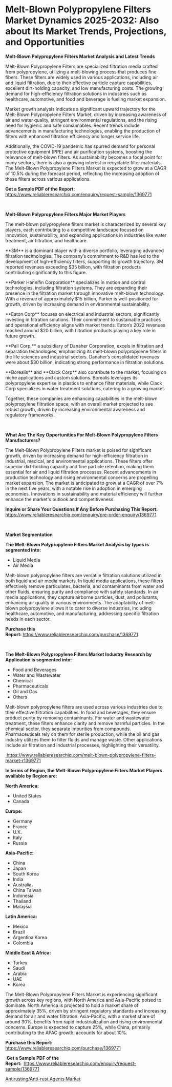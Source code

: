 <p><h1>Melt-Blown Polypropylene Filters Market Dynamics 2025-2032: Also about Its Market Trends, Projections, and Opportunities</h1></p><p><strong>Melt-Blown Polypropylene Filters Market Analysis and Latest Trends</strong></p>
<p><p>Melt-Blown Polypropylene Filters are specialized filtration media crafted from polypropylene, utilizing a melt-blowing process that produces fine fibers. These filters are widely used in various applications, including air and liquid filtration, due to their effective particle capture capabilities, excellent dirt-holding capacity, and low manufacturing costs. The growing demand for high-efficiency filtration solutions in industries such as healthcare, automotive, and food and beverage is fueling market expansion.</p><p>Market growth analysis indicates a significant upward trajectory for the Melt-Blown Polypropylene Filters Market, driven by increasing awareness of air and water quality, stringent environmental regulations, and the rising need for hygienic and safe consumables. Recent trends include advancements in manufacturing technologies, enabling the production of filters with enhanced filtration efficiency and longer service life. </p><p>Additionally, the COVID-19 pandemic has spurred demand for personal protective equipment (PPE) and air purification systems, boosting the relevance of melt-blown filters. As sustainability becomes a focal point for many sectors, there is also a growing interest in recyclable filter materials. The Melt-Blown Polypropylene Filters Market is expected to grow at a CAGR of 10.5% during the forecast period, reflecting the increasing adoption of these filters across various applications.</p></p>
<p><strong>Get a Sample PDF of the Report:&nbsp;</strong> <a href="https://www.reliableresearchiq.com/enquiry/request-sample/1369771?utm_campaign=2292&utm_medium=2&utm_source=Github&utm_content=ia&utm_term=22032025&utm_id=melt-blown-polypropylene-filters">https://www.reliableresearchiq.com/enquiry/request-sample/1369771</a></p>
<p>&nbsp;</p>
<p><strong>Melt-Blown Polypropylene Filters Major Market Players</strong></p>
<p><p>The melt-blown polypropylene filters market is characterized by several key players, each contributing to a competitive landscape focused on innovation, sustainability, and expanding applications in industries like water treatment, air filtration, and healthcare.</p><p>**3M** is a dominant player with a diverse portfolio, leveraging advanced filtration technologies. The company’s commitment to R&D has led to the development of high-efficiency filters, supporting its growth trajectory. 3M reported revenues exceeding $35 billion, with filtration products contributing significantly to this figure.</p><p>**Parker Hannifin Corporation** specializes in motion and control technologies, including filtration systems. They are expanding their presence in the filtration market through innovative melt-blown technology. With a revenue of approximately $15 billion, Parker is well-positioned for growth, driven by increasing demand in environmental sustainability.</p><p>**Eaton Corp** focuses on electrical and industrial sectors, significantly investing in filtration solutions. Their commitment to sustainable practices and operational efficiency aligns with market trends. Eaton’s 2022 revenues reached around $20 billion, with filtration products playing a key role in future growth.</p><p>**Pall Corp,** a subsidiary of Danaher Corporation, excels in filtration and separation technologies, emphasizing its melt-blown polypropylene filters in the life sciences and industrial sectors. Danaher’s consolidated revenues were about $30 billion, indicating strong performance in filtration solutions.</p><p>**Borealis** and **Clack Corp** also contribute to the market, focusing on niche applications and custom solutions. Borealis leverages its polypropylene expertise in plastics to enhance filter materials, while Clack Corp specializes in water treatment solutions, catering to a growing market.</p><p>Together, these companies are enhancing capabilities in the melt-blown polypropylene filtration space, with an overall market projected to see robust growth, driven by increasing environmental awareness and regulatory frameworks.</p></p>
<p>&nbsp;</p>
<p><strong>What Are The Key Opportunities For Melt-Blown Polypropylene Filters Manufacturers?</strong></p>
<p><p>The Melt-Blown Polypropylene Filters market is poised for significant growth, driven by increasing demand for high-efficiency filtration in industrial, medical, and environmental applications. These filters offer superior dirt-holding capacity and fine particle retention, making them essential for air and liquid filtration processes. Recent advancements in production technology and rising environmental concerns are propelling market expansion. The market is anticipated to grow at a CAGR of over 7% in the next five years, with a notable rise in adoption in emerging economies. Innovations in sustainability and material efficiency will further enhance the market's outlook and competitiveness.</p></p>
<p><strong>Inquire or Share Your Questions If Any Before Purchasing This Report:</strong> <a href="https://www.reliableresearchiq.com/enquiry/pre-order-enquiry/1369771?utm_campaign=2292&utm_medium=2&utm_source=Github&utm_content=ia&utm_term=22032025&utm_id=melt-blown-polypropylene-filters">https://www.reliableresearchiq.com/enquiry/pre-order-enquiry/1369771</a></p>
<p>&nbsp;</p>
<p><strong>Market Segmentation</strong></p>
<p><strong>The Melt-Blown Polypropylene Filters Market Analysis by types is segmented into:</strong></p>
<p><ul><li>Liquid Media</li><li>Air Media</li></ul></p>
<p><p>Melt-blown polypropylene filters are versatile filtration solutions utilized in both liquid and air media markets. In liquid media applications, these filters effectively remove particulates, bacteria, and contaminants from water and other fluids, ensuring purity and compliance with safety standards. In air media applications, they capture airborne particles, dust, and pollutants, enhancing air quality in various environments. The adaptability of melt-blown polypropylene allows it to cater to diverse industries, including healthcare, automotive, and manufacturing, addressing specific filtration needs in each sector.</p></p>
<p><strong>Purchase this Report:&nbsp;</strong><a href="https://www.reliableresearchiq.com/purchase/1369771?utm_campaign=2292&utm_medium=2&utm_source=Github&utm_content=ia&utm_term=22032025&utm_id=melt-blown-polypropylene-filters">https://www.reliableresearchiq.com/purchase/1369771</a></p>
<p>&nbsp;</p>
<p><strong>The Melt-Blown Polypropylene Filters Market Industry Research by Application is segmented into:</strong></p>
<p><ul><li>Food and Beverages</li><li>Water and Wastewater</li><li>Chemical</li><li>Pharmaceuticals</li><li>Oil and Gas</li><li>Others</li></ul></p>
<p><p>Melt-blown polypropylene filters are used across various industries due to their effective filtration capabilities. In food and beverages, they ensure product purity by removing contaminants. For water and wastewater treatment, these filters enhance clarity and remove harmful particles. In the chemical sector, they separate impurities from compounds. Pharmaceuticals rely on them for sterile production, while the oil and gas industry utilizes them to filter fluids and manage waste. Other applications include air filtration and industrial processes, highlighting their versatility.</p></p>
<p><a href="https://www.reliableresearchiq.com/melt-blown-polypropylene-filters-market-r1369771?utm_campaign=2292&utm_medium=2&utm_source=Github&utm_content=ia&utm_term=22032025&utm_id=melt-blown-polypropylene-filters">&nbsp;https://www.reliableresearchiq.com/melt-blown-polypropylene-filters-market-r1369771</a></p>
<p><strong>In terms of Region, the Melt-Blown Polypropylene Filters Market Players available by Region are:</strong></p>
<p>
    <p> <strong> North America: </strong>
        <ul>
            <li>United States</li>
            <li>Canada</li>
        </ul>
        </p> 
    <p> <strong> Europe: </strong>
        <ul>
            <li>Germany</li>
            <li>France</li>
            <li>U.K.</li>
            <li>Italy</li>
            <li>Russia</li>
        </ul>
        </p> 
    <p> <strong> Asia-Pacific: </strong>
        <ul>
            <li>China</li>
            <li>Japan</li>
            <li>South Korea</li>
            <li>India</li>
            <li>Australia</li>
            <li>China Taiwan</li>
            <li>Indonesia</li>
            <li>Thailand</li>
            <li>Malaysia</li>
        </ul>
        </p> 
    <p> <strong> Latin America: </strong>
        <ul>
            <li>Mexico</li>
            <li>Brazil</li>
            <li>Argentina Korea</li>
            <li>Colombia</li>
        </ul>
        </p> 
    <p> <strong> Middle East & Africa: </strong>
        <ul>
            <li>Turkey</li>
            <li>Saudi</li>
            <li>Arabia</li>
            <li>UAE</li>
            <li>Korea</li>
        </ul>
    </p>
    </p>
<p><p>The Melt-Blown Polypropylene Filters Market is experiencing significant growth across key regions, with North America and Asia-Pacific poised to dominate. North America is projected to hold a market share of approximately 35%, driven by stringent regulatory standards and increasing demand for air and water filtration. Asia-Pacific, with a market share of around 30%, benefits from rapid industrialization and rising environmental concerns. Europe is expected to capture 25%, while China, primarily contributing to the APAC growth, accounts for about 10%.</p></p>
<p><strong>Purchase this Report: </strong><a href="https://www.reliableresearchiq.com/purchase/1369771?utm_campaign=2292&utm_medium=2&utm_source=Github&utm_content=ia&utm_term=22032025&utm_id=melt-blown-polypropylene-filters">https://www.reliableresearchiq.com/purchase/1369771</a></p>
<p>&nbsp;<strong>Get a Sample PDF of the Report:&nbsp;&nbsp;</strong><a href="https://www.reliableresearchiq.com/enquiry/request-sample/1369771?utm_campaign=2292&utm_medium=2&utm_source=Github&utm_content=ia&utm_term=22032025&utm_id=melt-blown-polypropylene-filters">https://www.reliableresearchiq.com/enquiry/request-sample/1369771</a></p>
<p><strong></strong></p>
<p><p><a href="https://github.com/skerretflossie9297/Market-Research-Report-List-1/blob/main/antirustinganti-rust-agents-market.md?utm_campaign=2292&utm_medium=2&utm_source=Github&utm_content=ia&utm_term=22032025&utm_id=melt-blown-polypropylene-filters">Antirusting/Anti-rust Agents Market</a></p></p>